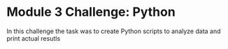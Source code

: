 # Module 3 Challenge: Python

In this challenge the task was to create Python scripts to analyze data and print actual resutls
